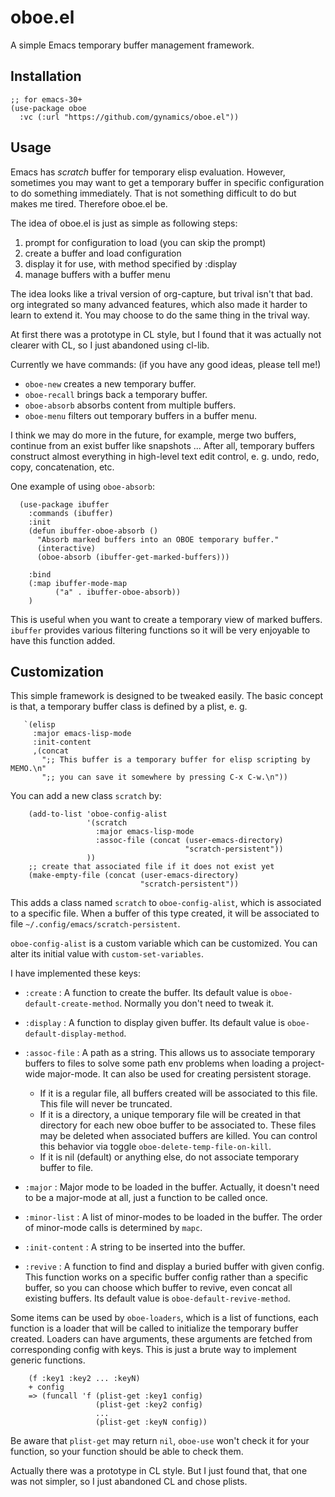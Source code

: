 # oboe.el
A simple Emacs temporary buffer management framework.

## Installation

``` emacs-lisp
;; for emacs-30+
(use-package oboe
  :vc (:url "https://github.com/gynamics/oboe.el"))
```

## Usage

Emacs has *scratch* buffer for temporary elisp evaluation.
However, sometimes you may want to get a temporary buffer in
specific configuration to do something immediately.  That is not
something difficult to do but makes me tired.  Therefore oboe.el be.

The idea of oboe.el is just as simple as following steps:

1. prompt for configuration to load (you can skip the prompt)
2. create a buffer and load configuration
3. display it for use, with method specified by :display
4. manage buffers with a buffer menu

The idea looks like a trival version of org-capture, but trival
isn't that bad.  org integrated so many advanced features, which
also made it harder to learn to extend it.  You may choose to do
the same thing in the trival way.

At first there was a prototype in CL style, but I found that it was
actually not clearer with CL, so I just abandoned using cl-lib.

Currently we have commands: (if you have any good ideas, please tell me!)
- `oboe-new` creates a new temporary buffer.
- `oboe-recall` brings back a temporary buffer.
- `oboe-absorb` absorbs content from multiple buffers.
- `oboe-menu` filters out temporary buffers in a buffer menu.

I think we may do more in the future, for example, merge two buffers,
continue from an exist buffer like snapshots ... After all, temporary
buffers construct almost everything in high-level text edit control,
e. g. undo, redo, copy, concatenation, etc.

One example of using `oboe-absorb`:

``` emacs-lisp
  (use-package ibuffer
    :commands (ibuffer)
    :init
    (defun ibuffer-oboe-absorb ()
      "Absorb marked buffers into an OBOE temporary buffer."
      (interactive)
      (oboe-absorb (ibuffer-get-marked-buffers)))

    :bind
    (:map ibuffer-mode-map
          ("a" . ibuffer-oboe-absorb))
    )
```

This is useful when you want to create a temporary view of marked
buffers. `ibuffer` provides various filtering functions so it will be
very enjoyable to have this function added.


## Customization

This simple framework is designed to be tweaked easily. The basic
concept is that, a temporary buffer class is defined by a plist, e. g.

``` emacs-lisp
   `(elisp
     :major emacs-lisp-mode
     :init-content
     ,(concat
       ";; This buffer is a temporary buffer for elisp scripting by MEMO.\n"
       ";; you can save it somewhere by pressing C-x C-w.\n"))
```

You can add a new class `scratch` by:

``` emacs-lisp
    (add-to-list 'oboe-config-alist
                 '(scratch
                   :major emacs-lisp-mode
                   :assoc-file (concat (user-emacs-directory)
                                       "scratch-persistent"))
                 ))
    ;; create that associated file if it does not exist yet
    (make-empty-file (concat (user-emacs-directory)
                             "scratch-persistent"))

```

This adds a class named `scratch` to `oboe-config-alist`, which is
associated to a specific file. When a buffer of this type created, it
will be associated to file `~/.config/emacs/scratch-persistent`.

`oboe-config-alist` is a custom variable which can be customized. You
can alter its initial value with `custom-set-variables`.

I have implemented these keys:

- `:create` : A function to create the buffer.  Its default value is
`oboe-default-create-method`.  Normally you don't need to tweak it.

- `:display` : A function to display given buffer.  Its default value
is `oboe-default-display-method`.

- `:assoc-file` : A path as a string.  This allows us to associate
temporary buffers to files to solve some path env problems when
loading a project-wide major-mode.  It can also be used for creating
persistent storage.
  - If it is a regular file, all buffers created will be associated to
this file.  This file will never be truncated.
  - If it is a directory, a unique temporary file will be created in
that directory for each new oboe buffer to be associated to.  These
files may be deleted when associated buffers are killed.  You can
control this behavior via toggle `oboe-delete-temp-file-on-kill`.
  - If it is nil (default) or anything else, do not associate
temporary buffer to file.

- `:major` : Major mode to be loaded in the buffer.  Actually, it
doesn't need to be a major-mode at all, just a function to be called
once.

- `:minor-list` : A list of minor-modes to be loaded in the buffer.
The order of minor-mode calls is determined by `mapc`.

- `:init-content` : A string to be inserted into the buffer.

- `:revive` : A function to find and display a buried buffer with
given config.  This function works on a specific buffer config
rather than a specific buffer, so you can choose which buffer to
revive, even concat all existing buffers.  Its default value is
`oboe-default-revive-method`.

Some items can be used by `oboe-loaders`, which is a list of
functions, each function is a loader that will be called to initialize
the temporary buffer created. Loaders can have arguments, these
arguments are fetched from corresponding config with keys. This is
just a brute way to implement generic functions.

``` text
    (f :key1 :key2 ... :keyN)
    + config
    => (funcall 'f (plist-get :key1 config)
                   (plist-get :key2 config)
                   ...
                   (plist-get :keyN config))
```

Be aware that `plist-get` may return `nil`, `oboe-use` won't check it
for your function, so your function should be able to check them.

Actually there was a prototype in CL style. But I just found that,
that one was not simpler, so I just abandoned CL and chose plists.
